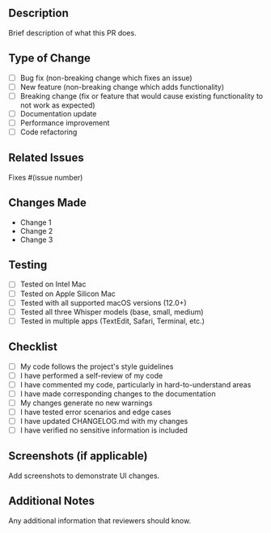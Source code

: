 ## Description
Brief description of what this PR does.

## Type of Change
- [ ] Bug fix (non-breaking change which fixes an issue)
- [ ] New feature (non-breaking change which adds functionality)
- [ ] Breaking change (fix or feature that would cause existing functionality to not work as expected)
- [ ] Documentation update
- [ ] Performance improvement
- [ ] Code refactoring

## Related Issues
Fixes #(issue number)

## Changes Made
- Change 1
- Change 2
- Change 3

## Testing
- [ ] Tested on Intel Mac
- [ ] Tested on Apple Silicon Mac
- [ ] Tested with all supported macOS versions (12.0+)
- [ ] Tested all three Whisper models (base, small, medium)
- [ ] Tested in multiple apps (TextEdit, Safari, Terminal, etc.)

## Checklist
- [ ] My code follows the project's style guidelines
- [ ] I have performed a self-review of my code
- [ ] I have commented my code, particularly in hard-to-understand areas
- [ ] I have made corresponding changes to the documentation
- [ ] My changes generate no new warnings
- [ ] I have tested error scenarios and edge cases
- [ ] I have updated CHANGELOG.md with my changes
- [ ] I have verified no sensitive information is included

## Screenshots (if applicable)
Add screenshots to demonstrate UI changes.

## Additional Notes
Any additional information that reviewers should know.